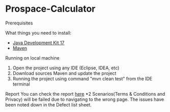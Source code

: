 # Prospace-Calculator

Prerequisites

What things you need to install:
- [Java Development Kit 17](https://www.oracle.com/java/technologies/javase/jdk17-archive-downloads.html) 
- [Maven](https://maven.apache.org/install.html)

Running on local machine
  1. Open the project using any IDE (Eclipse, IDEA, etc)
  2. Download sources Maven and update the project
  3. Running the project using command "mvn clean test" from the IDE terminal

Report
You can check the report [here](https://github.com/rezaffadillah/Prospace-Calculator/report/cucumber-html-reports/overview-features.html)
*2 Scenarios(Terms & Conditions and Privacy) will be failed due to navigating to the wrong page. The issues have been noted down in the Defect list sheet.
